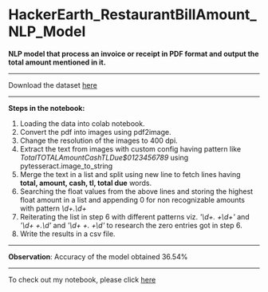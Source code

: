 # HackerEarth_RestaurantBillAmount_NLP_Model
**NLP model that process an invoice or receipt in PDF format and output the total amount mentioned in it.**
***
Download the dataset [here](https://www.hackerearth.com/challenges/competitive/hackerearth-deep-learning-challenge-emotion-detection-tom-jerry-cartoon/)
***
**Steps in the notebook:**
 1. Loading the data into colab notebook.
 2. Convert the pdf into images using pdf2image.
 3. Change the resolution of the images to 400 dpi.
 4. Extract the text from images with custom config having pattern like *TotalTOTALAmountCashTLDue$0123456789* using pytesseract.image_to_string
 5. Merge the text in a list and split using new line to fetch lines having **total, amount, cash, tl, total due** words.
 6. Searching the float values from the above lines and storing the highest float amount in a list and appending 0 for non recognizable amounts with pattern *\d+\.\d+*
 7. Reiterating the list in step 6 with different patterns viz. *'\d+\. +\d+'* and *'\d+ +\.\d'* and *'\d+ +\. +\d'* to research the zero entries got in step 6.
 8. Write the results in a csv file.
 ***
 **Observation**: Accuracy of the model obtained 36.54%
***
To check out my notebook, please click [here](https://github.com/Qadir92/HackerEarth_RestaurantBillAmount_NLP_Model/blob/main/Restaurant_Bill.ipynb)
